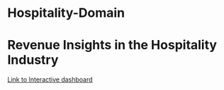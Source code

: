 # Hospitality-Domain
# Revenue Insights in the Hospitality Industry

[Link to Interactive dashboard](https://app.powerbi.com/groups/me/reports/e2dccd0c-805c-4deb-8ce1-974d03e166ca/ReportSectionce2063a216d8e001051e?experience=power-bi)
